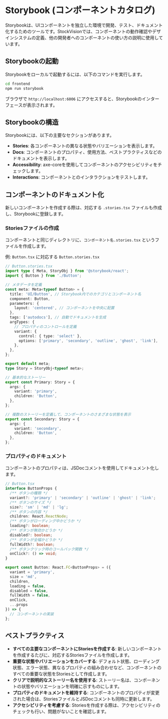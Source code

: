 # Storybook (コンポーネントカタログ)

Storybookは、UIコンポーネントを独立した環境で開発、テスト、ドキュメント化するためのツールです。StockVisionでは、コンポーネントの動作確認やデザインシステムの定義、他の開発者へのコンポーネントの使い方の説明に使用しています。

## Storybookの起動

Storybookをローカルで起動するには、以下のコマンドを実行します。

```bash
cd frontend
npm run storybook
```

ブラウザで `http://localhost:6006` にアクセスすると、Storybookのインターフェースが表示されます。

## Storybookの構造

Storybookには、以下の主要なセクションがあります。

- **Stories**: 各コンポーネントの異なる状態やバリエーションを表示します。
- **Docs**: コンポーネントのプロパティ、使用方法、ベストプラクティスなどのドキュメントを表示します。
- **Accessibility**: axe-coreを使用してコンポーネントのアクセシビリティをチェックします。
- **Interactions**: コンポーネントとのインタラクションをテストします。

## コンポーネントのドキュメント化

新しいコンポーネントを作成する際は、対応する `.stories.tsx` ファイルも作成し、Storybookに登録します。

### Storiesファイルの作成

コンポーネントと同じディレクトリに、`コンポーネント名.stories.tsx` というファイルを作成します。

例: `Button.tsx` に対応する `Button.stories.tsx`

```typescript
// Button.stories.tsx
import type { Meta, StoryObj } from '@storybook/react';
import { Button } from './Button';

// メタデータを定義
const meta: Meta<typeof Button> = {
  title: 'UI/Button', // Storybook内でのカテゴリとコンポーネント名
  component: Button,
  parameters: {
    layout: 'centered', // コンポーネントを中央に配置
  },
  tags: ['autodocs'], // 自動でドキュメントを生成
  argTypes: {
    // プロパティのコントロールを定義
    variant: {
      control: { type: 'select' },
      options: ['primary', 'secondary', 'outline', 'ghost', 'link'],
    },
  },
};

export default meta;
type Story = StoryObj<typeof meta>;

// 基本的なストーリー
export const Primary: Story = {
  args: {
    variant: 'primary',
    children: 'Button',
  },
};

// 複数のストーリーを定義して、コンポーネントのさまざまな状態を表示
export const Secondary: Story = {
  args: {
    variant: 'secondary',
    children: 'Button',
  },
};
```

### プロパティのドキュメント

コンポーネントのプロパティは、JSDocコメントを使用してドキュメント化します。

```typescript
// Button.tsx
interface ButtonProps {
  /** ボタンの種類 */
  variant?: 'primary' | 'secondary' | 'outline' | 'ghost' | 'link';
  /** ボタンのサイズ */
  size?: 'sm' | 'md' | 'lg';
  /** ボタンの内容 */
  children: React.ReactNode;
  /** ボタンがローディング中かどうか */
  loading?: boolean;
  /** ボタンが無効かどうか */
  disabled?: boolean;
  /** ボタンが全幅かどうか */
  fullWidth?: boolean;
  /** ボタンクリック時のコールバック関数 */
  onClick?: () => void;
}

export const Button: React.FC<ButtonProps> = ({
  variant = 'primary',
  size = 'md',
  children,
  loading = false,
  disabled = false,
  fullWidth = false,
  onClick,
  ...props
}) => {
  // コンポーネントの実装
};
```

## ベストプラクティス

- **すべての主要なコンポーネントにStoriesを作成する**: 新しいコンポーネントを作成するたびに、対応するStoriesファイルを作成します。
- **重要な状態やバリエーションをカバーする**: デフォルト状態、ローディング状態、エラー状態、異なるプロパティの組み合わせなど、コンポーネントのすべての重要な状態をStoriesとして作成します。
- **クリアで説明的なストーリー名を使用する**: ストーリー名は、コンポーネントの状態やバリエーションを明確に示すものにします。
- **プロパティのドキュメントを維持する**: コンポーネントのプロパティが変更された場合は、StoriesファイルとJSDocコメントも同時に更新します。
- **アクセシビリティを考慮する**: Storiesを作成する際は、アクセシビリティのチェックも行い、問題がないことを確認します。